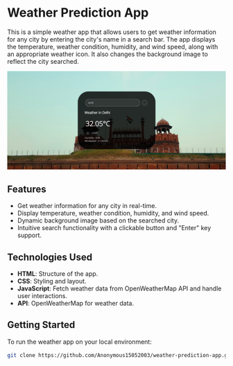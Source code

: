 # Weather Prediction App

This is a simple weather app that allows users to get weather information for any city by entering the city's name in a search bar. The app displays the temperature, weather condition, humidity, and wind speed, along with an appropriate weather icon. It also changes the background image to reflect the city searched.

![Weather App Screenshot](Weather_app.png)

## Features
- Get weather information for any city in real-time.
- Display temperature, weather condition, humidity, and wind speed.
- Dynamic background image based on the searched city.
- Intuitive search functionality with a clickable button and "Enter" key support.

## Technologies Used
- **HTML**: Structure of the app.
- **CSS**: Styling and layout.
- **JavaScript**: Fetch weather data from OpenWeatherMap API and handle user interactions.
- **API**: OpenWeatherMap for weather data.

## Getting Started
To run the weather app on your local environment:
```bash
git clone https://github.com/Anonymous15052003/weather-prediction-app.git
